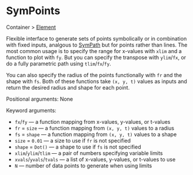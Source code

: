 # SymPoints

<span class="inherit">Container > [Element](#Element)</span>

Flexible interface to generate sets of points symbolically or in combination with fixed inputs, analgous to [SymPath](#SymPath) but for points rather than lines. The most common usage is to specify the range for x-values with `xlim` and a function to plot with `fy`. But you can specify the transpose with `ylim`/`fx`, or do a fully parametric path using `tlim`/`fx`/`fy`.

You can also specify the radius of the points functionally with `fr` and the shape with `fs`. Both of these functions take `(x, y, t)` values as inputs and return the desired radius and shape for each point.

Positional arguments: None

Keyword arguments:
- `fx`/`fy` — a function mapping from x-values, y-values, or t-values
- `fr` = `size` — a function mapping from `(x, y, t)` values to a radius
- `fs` = `shape` — a function mapping from `(x, y, t)` values to a shape
- `size` = `0.01` — a size to use if `fr` is not specified
- `shape` = `Dot()` — a shape to use if `fs` is not specified
- `xlim`/`ylim`/`tlim` — a pair of numbers specifying variable limits
- `xvals`/`yvals`/`tvals` — a list of x-values, y-values, or t-values to use
- `N` — number of data points to generate when using limits
